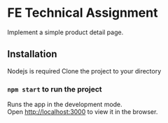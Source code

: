 # FE Technical Assignment

Implement a simple product detail page.
## Installation
Nodejs is required 
Clone the project to your directory
### `npm start` to run the project
Runs the app in the development mode.\
Open [http://localhost:3000](http://localhost:3000) to view it in the browser.



